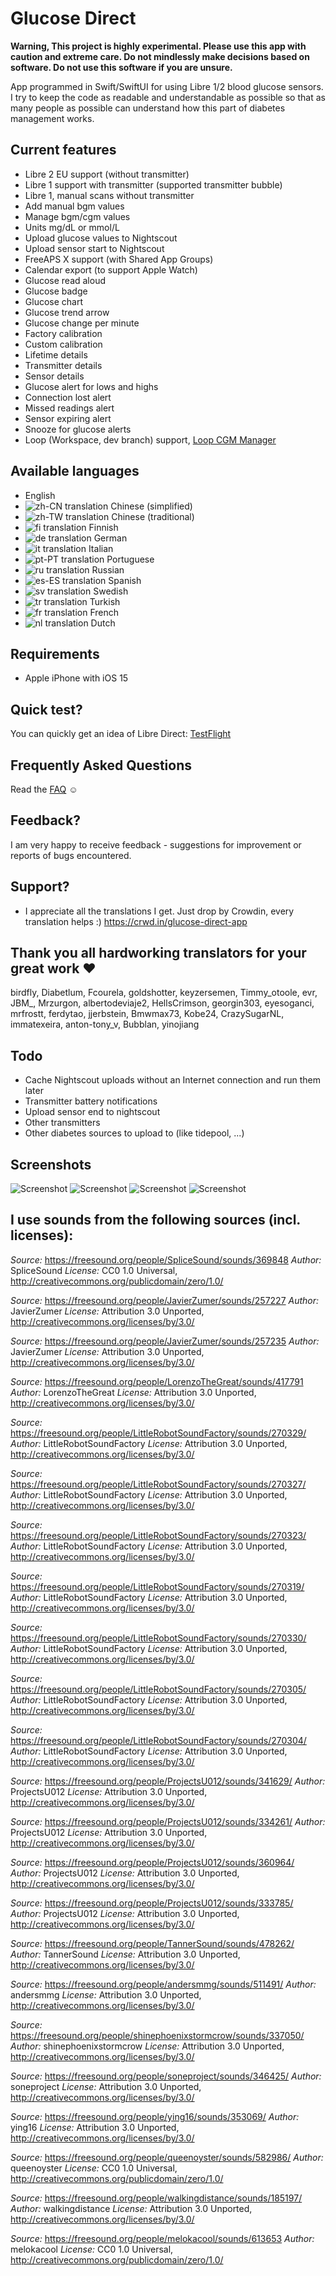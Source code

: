 # Glucose Direct

**Warning, This project is highly experimental. Please use this app with caution and extreme care.
Do not mindlessly make decisions based on software.
Do not use this software if you are unsure.**

App programmed in Swift/SwiftUI for using Libre 1/2 blood glucose sensors. I try to keep the code as readable and understandable as possible so that as many people as possible can understand how this part of diabetes management works.

## Current features
- Libre 2 EU support (without transmitter)
- Libre 1 support with transmitter (supported transmitter bubble)
- Libre 1, manual scans without transmitter
- Add manual bgm values
- Manage bgm/cgm values
- Units mg/dL or mmol/L
- Upload glucose values to Nightscout
- Upload sensor start to Nightscout
- FreeAPS X support (with Shared App Groups)
- Calendar export (to support Apple Watch)
- Glucose read aloud
- Glucose badge
- Glucose chart
- Glucose trend arrow
- Glucose change per minute
- Factory calibration
- Custom calibration
- Lifetime details
- Transmitter details
- Sensor details
- Glucose alert for lows and highs
- Connection lost alert
- Missed readings alert
- Sensor expiring alert
- Snooze for glucose alerts
- Loop (Workspace, dev branch) support, [Loop CGM Manager](https://github.com/creepymonster/GlucoseDirectClient)

## Available languages
- English
- ![zh-CN translation](https://img.shields.io/badge/dynamic/json?color=blue&label=zh-CN&style=flat-square&query=%24.progress.10.data.translationProgress&url=https%3A%2F%2Fbadges.awesome-crowdin.com%2Fstats-14414316-488303-update.json) Chinese (simplified)
- ![zh-TW translation](https://img.shields.io/badge/dynamic/json?color=blue&label=zh-TW&style=flat-square&query=%24.progress.11.data.translationProgress&url=https%3A%2F%2Fbadges.awesome-crowdin.com%2Fstats-14414316-488303-update.json) Chinese (traditional)
- ![fi translation](https://img.shields.io/badge/dynamic/json?color=blue&label=fi&style=flat-square&query=%24.progress.2.data.translationProgress&url=https%3A%2F%2Fbadges.awesome-crowdin.com%2Fstats-14414316-488303-update.json) Finnish
- ![de translation](https://img.shields.io/badge/dynamic/json?color=blue&label=de&style=flat-square&query=%24.progress.0.data.translationProgress&url=https%3A%2F%2Fbadges.awesome-crowdin.com%2Fstats-14414316-488303-update.json) German
- ![it translation](https://img.shields.io/badge/dynamic/json?color=blue&label=it&style=flat-square&query=%24.progress.4.data.translationProgress&url=https%3A%2F%2Fbadges.awesome-crowdin.com%2Fstats-14414316-488303-update.json) Italian
- ![pt-PT translation](https://img.shields.io/badge/dynamic/json?color=blue&label=pt-PT&style=flat-square&query=%24.progress.6.data.translationProgress&url=https%3A%2F%2Fbadges.awesome-crowdin.com%2Fstats-14414316-488303-update.json) Portuguese
- ![ru translation](https://img.shields.io/badge/dynamic/json?color=blue&label=ru&style=flat-square&query=%24.progress.7.data.translationProgress&url=https%3A%2F%2Fbadges.awesome-crowdin.com%2Fstats-14414316-488303-update.json) Russian
- ![es-ES translation](https://img.shields.io/badge/dynamic/json?color=blue&label=es-ES&style=flat-square&query=%24.progress.1.data.translationProgress&url=https%3A%2F%2Fbadges.awesome-crowdin.com%2Fstats-14414316-488303-update.json) Spanish
- ![sv translation](https://img.shields.io/badge/dynamic/json?color=blue&label=sv&style=flat-square&query=%24.progress.8.data.translationProgress&url=https%3A%2F%2Fbadges.awesome-crowdin.com%2Fstats-14414316-488303-update.json) Swedish
- ![tr translation](https://img.shields.io/badge/dynamic/json?color=blue&label=tr&style=flat-square&query=%24.progress.9.data.translationProgress&url=https%3A%2F%2Fbadges.awesome-crowdin.com%2Fstats-14414316-488303-update.json) Turkish
- ![fr translation](https://img.shields.io/badge/dynamic/json?color=blue&label=fr&style=flat-square&query=%24.progress.3.data.translationProgress&url=https%3A%2F%2Fbadges.awesome-crowdin.com%2Fstats-14414316-488303-update.json) French
- ![nl translation](https://img.shields.io/badge/dynamic/json?color=blue&label=nl&style=flat-square&query=%24.progress.5.data.translationProgress&url=https%3A%2F%2Fbadges.awesome-crowdin.com%2Fstats-14414316-488303-update.json) Dutch

## Requirements
- Apple iPhone with iOS 15

## Quick test?
You can quickly get an idea of Libre Direct: [TestFlight](https://testflight.apple.com/join/dWDt5Wme)

## Frequently Asked Questions
Read the [FAQ](FAQ.md) ☺️

## Feedback?
I am very happy to receive feedback - suggestions for improvement or reports of bugs encountered.

## Support?
- I appreciate all the translations I get. Just drop by Crowdin, every translation helps :) https://crwd.in/glucose-direct-app

## Thank you all hardworking translators for your great work ❤️
birdfly, Diabetlum, Fcourela, goldshotter, keyzersemen, Timmy_otoole, evr, JBM_, Mrzurgon, albertodeviaje2, HellsCrimson, georgin303, eyesoganci, mrfrostt, ferdytao, jjerbstein, Bmwmax73, Kobe24, CrazySugarNL, immatexeira, anton-tony_v, Bubblan, yinojiang

## Todo
- Cache Nightscout uploads without an Internet connection and run them later
- Transmitter battery notifications
- Upload sensor end to nightscout
- Other transmitters
- Other diabetes sources to upload to (like tidepool, ...)

## Screenshots
![Screenshot](/Screenshots/overview.png?raw=true)
![Screenshot](/Screenshots/list.png?raw=true)
![Screenshot](/Screenshots/calibrations.png?raw=true)
![Screenshot](/Screenshots/settings.png?raw=true)

## I use sounds from the following sources (incl. licenses):
_Source:_ https://freesound.org/people/SpliceSound/sounds/369848
_Author:_ SpliceSound
_License:_ CC0 1.0 Universal, http://creativecommons.org/publicdomain/zero/1.0/

_Source:_ https://freesound.org/people/JavierZumer/sounds/257227
_Author:_ JavierZumer
_License:_ Attribution 3.0 Unported, http://creativecommons.org/licenses/by/3.0/

_Source:_ https://freesound.org/people/JavierZumer/sounds/257235
_Author:_ JavierZumer
_License:_ Attribution 3.0 Unported, http://creativecommons.org/licenses/by/3.0/

_Source:_ https://freesound.org/people/LorenzoTheGreat/sounds/417791
_Author:_ LorenzoTheGreat
_License:_ Attribution 3.0 Unported, http://creativecommons.org/licenses/by/3.0/

_Source:_ https://freesound.org/people/LittleRobotSoundFactory/sounds/270329/
_Author:_ LittleRobotSoundFactory
_License:_ Attribution 3.0 Unported, http://creativecommons.org/licenses/by/3.0/

_Source:_ https://freesound.org/people/LittleRobotSoundFactory/sounds/270327/
_Author:_ LittleRobotSoundFactory
_License:_ Attribution 3.0 Unported, http://creativecommons.org/licenses/by/3.0/

_Source:_ https://freesound.org/people/LittleRobotSoundFactory/sounds/270323/
_Author:_ LittleRobotSoundFactory
_License:_ Attribution 3.0 Unported, http://creativecommons.org/licenses/by/3.0/

_Source:_ https://freesound.org/people/LittleRobotSoundFactory/sounds/270319/
_Author:_ LittleRobotSoundFactory
_License:_ Attribution 3.0 Unported, http://creativecommons.org/licenses/by/3.0/

_Source:_ https://freesound.org/people/LittleRobotSoundFactory/sounds/270330/
_Author:_ LittleRobotSoundFactory
_License:_ Attribution 3.0 Unported, http://creativecommons.org/licenses/by/3.0/

_Source:_ https://freesound.org/people/LittleRobotSoundFactory/sounds/270305/
_Author:_ LittleRobotSoundFactory
_License:_ Attribution 3.0 Unported, http://creativecommons.org/licenses/by/3.0/

_Source:_ https://freesound.org/people/LittleRobotSoundFactory/sounds/270304/
_Author:_ LittleRobotSoundFactory
_License:_ Attribution 3.0 Unported, http://creativecommons.org/licenses/by/3.0/

_Source:_ https://freesound.org/people/ProjectsU012/sounds/341629/
_Author:_ ProjectsU012
_License:_ Attribution 3.0 Unported, http://creativecommons.org/licenses/by/3.0/

_Source:_ https://freesound.org/people/ProjectsU012/sounds/334261/
_Author:_ ProjectsU012
_License:_ Attribution 3.0 Unported, http://creativecommons.org/licenses/by/3.0/

_Source:_ https://freesound.org/people/ProjectsU012/sounds/360964/
_Author:_ ProjectsU012
_License:_ Attribution 3.0 Unported, http://creativecommons.org/licenses/by/3.0/

_Source:_ https://freesound.org/people/ProjectsU012/sounds/333785/
_Author:_ ProjectsU012
_License:_ Attribution 3.0 Unported, http://creativecommons.org/licenses/by/3.0/

_Source:_ https://freesound.org/people/TannerSound/sounds/478262/
_Author:_ TannerSound
_License:_ Attribution 3.0 Unported, http://creativecommons.org/licenses/by/3.0/

_Source:_ https://freesound.org/people/andersmmg/sounds/511491/
_Author:_ andersmmg
_License:_ Attribution 3.0 Unported, http://creativecommons.org/licenses/by/3.0/

_Source:_ https://freesound.org/people/shinephoenixstormcrow/sounds/337050/
_Author:_ shinephoenixstormcrow
_License:_ Attribution 3.0 Unported, http://creativecommons.org/licenses/by/3.0/

_Source:_ https://freesound.org/people/soneproject/sounds/346425/
_Author:_ soneproject
_License:_ Attribution 3.0 Unported, http://creativecommons.org/licenses/by/3.0/

_Source:_ https://freesound.org/people/ying16/sounds/353069/
_Author:_ ying16
_License:_ Attribution 3.0 Unported, http://creativecommons.org/licenses/by/3.0/

_Source:_ https://freesound.org/people/queenoyster/sounds/582986/
_Author:_ queenoyster
_License:_ CC0 1.0 Universal, http://creativecommons.org/publicdomain/zero/1.0/

_Source:_ https://freesound.org/people/walkingdistance/sounds/185197/
_Author:_ walkingdistance
_License:_ Attribution 3.0 Unported, http://creativecommons.org/licenses/by/3.0/

_Source:_ https://freesound.org/people/melokacool/sounds/613653
_Author:_ melokacool
_License:_ CC0 1.0 Universal, http://creativecommons.org/publicdomain/zero/1.0/
